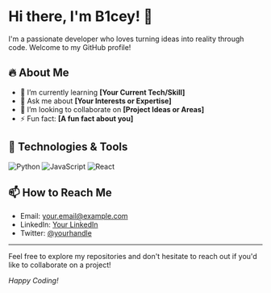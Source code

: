 # Hi there, I'm **B1cey!** 👋

I'm a passionate developer who loves turning ideas into reality through code. Welcome to my GitHub profile!

## 🔥 About Me

- 🌱 I’m currently learning **[Your Current Tech/Skill]**
- 💬 Ask me about **[Your Interests or Expertise]**
- 🤝 I’m looking to collaborate on **[Project Ideas or Areas]**
- ⚡ Fun fact: **[A fun fact about you]**

## 🚀 Technologies & Tools

![Python](https://img.shields.io/badge/Python-3776AB?style=for-the-badge&logo=python&logoColor=white)
![JavaScript](https://img.shields.io/badge/JavaScript-F7DF1E?style=for-the-badge&logo=javascript&logoColor=black)
![React](https://img.shields.io/badge/React-20232A?style=for-the-badge&logo=react&logoColor=61DAFB)
<!-- Add or remove badges as per your skills -->

## 📫 How to Reach Me

- Email: [your.email@example.com](mailto:your.email@example.com)
- LinkedIn: [Your LinkedIn](https://www.linkedin.com/in/yourprofile)
- Twitter: [@yourhandle](https://twitter.com/yourhandle)

---

Feel free to explore my repositories and don't hesitate to reach out if you'd like to collaborate on a project!

*Happy Coding!*
